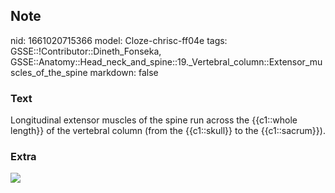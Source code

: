 ## Note
nid: 1661020715366
model: Cloze-chrisc-ff04e
tags: GSSE::!Contributor::Dineth_Fonseka, GSSE::Anatomy::Head_neck_and_spine::19._Vertebral_column::Extensor_muscles_of_the_spine
markdown: false

### Text
<div>
  Longitudinal extensor muscles of the spine run across the
  {{c1::whole length}} of the vertebral column (from the
  {{c1::skull}} to the {{c1::sacrum}}).
</div>

### Extra
<img src="paste-7c8364c61d38e78d07eb1f94aec494ce13fcedd2.jpg">
